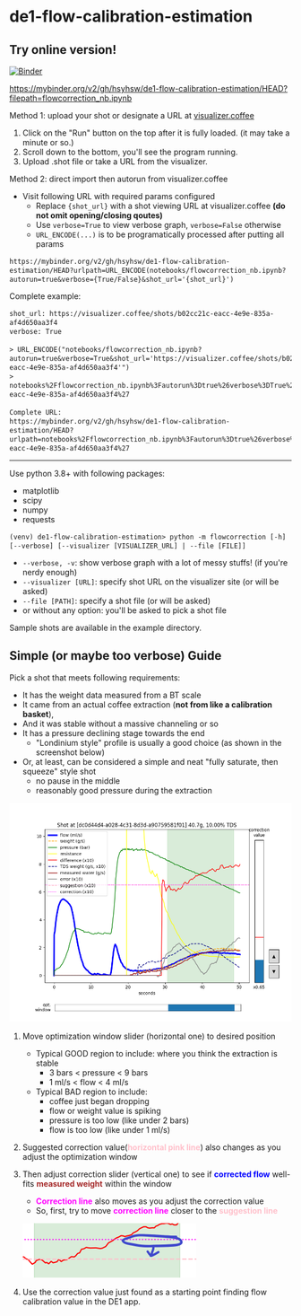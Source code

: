 # de1-flow-calibration-estimation

## Try online version!
[![Binder](https://mybinder.org/badge_logo.svg)](https://mybinder.org/v2/gh/hsyhsw/de1-flow-calibration-estimation/HEAD?filepath=flowcorrection_nb.ipynb)

https://mybinder.org/v2/gh/hsyhsw/de1-flow-calibration-estimation/HEAD?filepath=flowcorrection_nb.ipynb

Method 1: upload your shot or designate a URL at [visualizer.coffee](https://visualizer.coffee)
1. Click on the "Run" button on the top after it is fully loaded. (it may take a minute or so.)
1. Scroll down to the bottom, you'll see the program running.
1. Upload .shot file or take a URL from the visualizer.

Method 2: direct import then autorun from visualizer.coffee
- Visit following URL with required params configured
  - Replace ```{shot_url}``` with a shot viewing URL at visualizer.coffee **(do not omit opening/closing qoutes)**
  - Use ```verbose=True``` to view verbose graph, ```verbose=False``` otherwise
  - ```URL_ENCODE(...)``` is to be programatically processed after putting all params
```
https://mybinder.org/v2/gh/hsyhsw/de1-flow-calibration-estimation/HEAD?urlpath=URL_ENCODE(notebooks/flowcorrection_nb.ipynb?autorun=true&verbose={True/False}&shot_url='{shot_url}')
```
Complete example:
```
shot_url: https://visualizer.coffee/shots/b02cc21c-eacc-4e9e-835a-af4d650aa3f4
verbose: True

> URL_ENCODE("notebooks/flowcorrection_nb.ipynb?autorun=true&verbose=True&shot_url='https://visualizer.coffee/shots/b02cc21c-eacc-4e9e-835a-af4d650aa3f4'")
> notebooks%2Fflowcorrection_nb.ipynb%3Fautorun%3Dtrue%26verbose%3DTrue%26shot_url%3D%27https%3A%2F%2Fvisualizer.coffee%2Fshots%2Fb02cc21c-eacc-4e9e-835a-af4d650aa3f4%27

Complete URL:
https://mybinder.org/v2/gh/hsyhsw/de1-flow-calibration-estimation/HEAD?urlpath=notebooks%2Fflowcorrection_nb.ipynb%3Fautorun%3Dtrue%26verbose%3DTrue%26shot_url%3D%27https%3A%2F%2Fvisualizer.coffee%2Fshots%2Fb02cc21c-eacc-4e9e-835a-af4d650aa3f4%27
```

---

Use python 3.8+ with following packages:
- matplotlib
- scipy
- numpy
- requests

``` 
(venv) de1-flow-calibration-estimation> python -m flowcorrection [-h] [--verbose] [--visualizer [VISUALIZER_URL] | --file [FILE]]
```
- `--verbose, -v`: show verbose graph with a lot of messy stuffs! (if you're nerdy enough)
- `--visualizer [URL]`: specify shot URL on the visualizer site (or will be asked) 
- `--file [PATH]`: specify a shot file (or will be asked)
- or without any option: you'll be asked to pick a shot file

Sample shots are available in the example directory.

## Simple (or maybe too verbose) Guide

Pick a shot that meets following requirements:
- It has the weight data measured from a BT scale
- It came from an actual coffee extraction
  (<span style="font-weight:bold">not from like a calibration basket</span>),
- And it was stable without a massive channeling or so
- It has a pressure declining stage towards the end
  - "Londinium style" profile is usually a good choice (as shown in the screenshot below)
- Or, at least, can be considered a simple and neat "fully saturate, then squeeze" style shot
  - no pause in the middle
  - reasonably good pressure during the extraction  

![flowcorrection](figure.png)

1. Move optimization window slider (horizontal one) to desired position
    - Typical GOOD region to include: where you think the extraction is stable
      - 3 bars < pressure < 9 bars
      - 1 ml/s < flow < 4 ml/s
    - Typical BAD region to include:
      - coffee just began dropping
      - flow or weight value is spiking
      - pressure is too low (like under 2 bars)
      - flow is too low (like under 1 ml/s)

1. Suggested correction value(<span style="color:pink;font-weight:bold">horizontal pink line</span>)
   also changes as you adjust the optimization window
   
1. Then adjust correction slider (vertical one) to see if <span style="color:blue;font-weight:bold">corrected flow</span>
   well-fits <span style="color:brown;font-weight:bold">measured weight</span> within the window
   - <span style="color:magenta;font-weight:bold">Correction line</span>
    also moves as you adjust the correction value
   - So, first, try to move <span style="color:magenta;font-weight:bold">correction line</span>
     closer to the <span style="color:pink;font-weight:bold">suggestion line</span>

    ![move_correction_line](figure_correction.png)   

1. Use the correction value just found as a starting point finding flow calibration value in the DE1 app.

